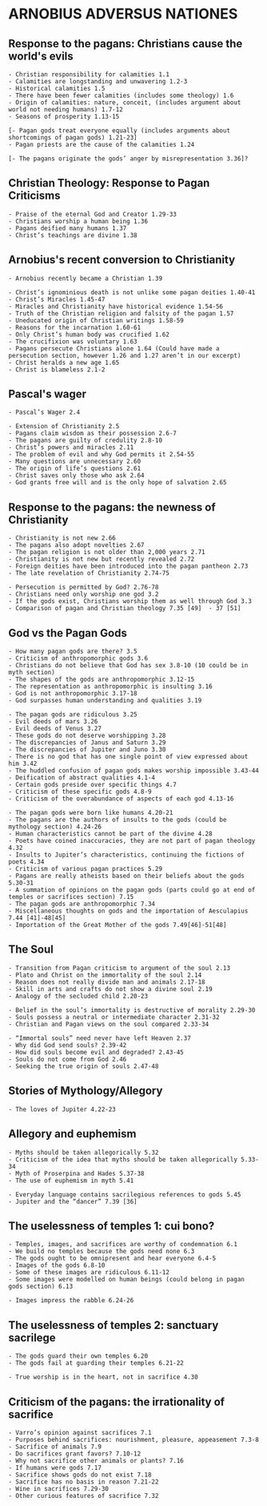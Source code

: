 # ARNOBIUS ADVERSUS NATIONES

## Response to the pagans: Christians cause the world's evils
	- Christian responsibility for calamities 1.1
	- Calamities are longstanding and unwavering 1.2-3
	- Historical calamities 1.5
	- There have been fewer calamities (includes some theology) 1.6
	- Origin of calamities: nature, conceit, (includes argument about world not needing humans) 1.7-12
	- Seasons of prosperity 1.13-15

	[- Pagan gods treat everyone equally (includes arguments about shortcomings of pagan gods) 1.21-23]
	- Pagan priests are the cause of the calamities 1.24

	[- The pagans originate the gods’ anger by misrepresentation 3.36]?

## Christian Theology: Response to Pagan Criticisms
	- Praise of the eternal God and Creator 1.29-33
	- Christians worship a human being 1.36
	- Pagans deified many humans 1.37
	- Christ’s teachings are divine 1.38

## Arnobius's recent conversion to Christianity
	- Arnobius recently became a Christian 1.39

	- Christ’s ignominious death is not unlike some pagan deities 1.40-41
	- Christ’s Miracles 1.45-47
	- Miracles and Christianity have historical evidence 1.54-56
	- Truth of the Christian religion and falsity of the pagan 1.57
	- Uneducated origin of Christian writings 1.58-59
	- Reasons for the incarnation 1.60-61
	- Only Christ’s human body was crucified 1.62
	- The crucifixion was voluntary 1.63
	- Pagans persecute Christians alone 1.64 (Could have made a persecution section, however 1.26 and 1.27 aren’t in our excerpt)
	- Christ heralds a new age 1.65
	- Christ is blameless 2.1-2

## Pascal's wager
	- Pascal’s Wager 2.4

	- Extension of Christianity 2.5
	- Pagans claim wisdom as their possession 2.6-7
	- The pagans are guilty of credulity 2.8-10
	- Christ’s powers and miracles 2.11
	- The problem of evil and why God permits it 2.54-55
	- Many questions are unnecessary 2.60
	- The origin of life’s questions 2.61
	- Christ saves only those who ask 2.64
	- God grants free will and is the only hope of salvation 2.65

## Response to the pagans: the newness of Christianity
	- Christianity is not new 2.66
	- The pagans also adopt novelties 2.67
	- The pagan religion is not older than 2,000 years 2.71
	- Christianity is not new but recently revealed 2.72
	- Foreign deities have been introduced into the pagan pantheon 2.73
	- The late revelation of Christianity 2.74-75

	- Persecution is permitted by God? 2.76-78
	- Christians need only worship one god 3.2
	- If the gods exist, Christians worship them as well through God 3.3
	- Comparison of pagan and Christian theology 7.35 [49]	- 37 [51] 

## God vs the Pagan Gods
	- How many pagan gods are there? 3.5
	- Criticism of anthropomorphic gods 3.6
	- Christians do not believe that God has sex 3.8-10 (10 could be in myth section)
	- The shapes of the gods are anthropomorphic 3.12-15
	- The representation as anthropomorphic is insulting 3.16
	- God is not anthropomorphic 3.17-18
	- God surpasses human understanding and qualities 3.19

	- The pagan gods are ridiculous 3.25
	- Evil deeds of mars 3.26
	- Evil deeds of Venus 3.27
	- These gods do not deserve worshipping 3.28
	- The discrepancies of Janus and Saturn 3.29
	- The discrepancies of Jupiter and Juno 3.30
	- There is no god that has one single point of view expressed about him 3.42
	- The huddled confusion of pagan gods makes worship impossible 3.43-44
	- Deification of abstract qualities 4.1-4
	- Certain gods preside over specific things 4.7
	- Criticism of these specific gods 4.8-9
	- Criticism of the overabundance of aspects of each god 4.13-16

	- The pagan gods were born like humans 4.20-21
	- The pagans are the authors of insults to the gods (could be mythology section) 4.24-26
	- Human characteristics cannot be part of the divine 4.28
	- Poets have coined inaccuracies, they are not part of pagan theology 4.32
	- Insults to Jupiter’s characteristics, continuing the fictions of poets 4.34
	- Criticism of various pagan practices 5.29
	- Pagans are really atheists based on their beliefs about the gods 5.30-31
	- A summation of opinions on the pagan gods (parts could go at end of temples or sacrifices section) 7.15
	- The pagan gods are anthropomorphic 7.34
	- Miscellaneous thoughts on gods and the importation of Aesculapius 7.44 [41]-48[45]
	- Importation of the Great Mother of the gods 7.49[46]-51[48]

## The Soul
	- Transition from Pagan criticism to argument of the soul 2.13
	- Plato and Christ on the immortality of the soul 2.14
	- Reason does not really divide man and animals 2.17-18
	- Skill in arts and crafts do not show a divine soul 2.19
	- Analogy of the secluded child 2.20-23

	- Belief in the soul’s immortality is destructive of morality 2.29-30
	- Souls possess a neutral or intermediate character 2.31-32
	- Christian and Pagan views on the soul compared 2.33-34

	- “Immortal souls” need never have left Heaven 2.37
	- Why did God send souls? 2.39-42
	- How did souls become evil and degraded? 2.43-45
	- Souls do not come from God 2.46
	- Seeking the true origin of souls 2.47-48

## Stories of Mythology/Allegory
	- The loves of Jupiter 4.22-23

## Allegory and euphemism
	- Myths should be taken allegorically 5.32
	- Criticism of the idea that myths should be taken allegorically 5.33-34
	- Myth of Proserpina and Hades 5.37-38
	- The use of euphemism in myth 5.41

	- Everyday language contains sacrilegious references to gods 5.45
	- Jupiter and the “dancer” 7.39 [36]
 
## The uselessness of temples 1: cui bono?
	- Temples, images, and sacrifices are worthy of condemnation 6.1
	- We build no temples because the gods need none 6.3
	- The gods ought to be omnipresent and hear everyone 6.4-5
	- Images of the gods 6.8-10
	- Some of these images are ridiculous 6.11-12
	- Some images were modelled on human beings (could belong in pagan gods section) 6.13

	- Images impress the rabble 6.24-26

## The uselessness of temples 2: sanctuary sacrilege
	- The gods guard their own temples 6.20
	- The gods fail at guarding their temples 6.21-22

	- True worship is in the heart, not in sacrifice 4.30

## Criticism of the pagans: the irrationality of sacrifice
	- Varro’s opinion against sacrifices 7.1
	- Purposes behind sacrifices: nourishment, pleasure, appeasement 7.3-8
	- Sacrifice of animals 7.9
	- Do sacrifices grant favors? 7.10-12
	- Why not sacrifice other animals or plants? 7.16
	- If humans were gods 7.17
	- Sacrifice shows gods do not exist 7.18
	- Sacrifice has no basis in reason 7.21-22
	- Wine in sacrifices 7.29-30
	- Other curious features of sacrifice 7.32
